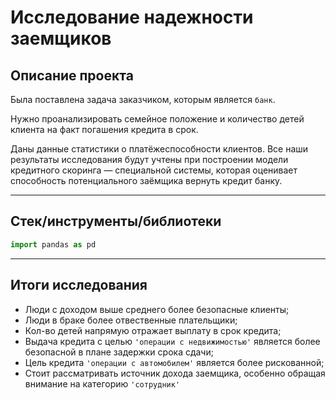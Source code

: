 # Исследование надежности заемщиков


## Описание проекта

Была поставлена задача заказчиком, которым является `банк`. 

Нужно проанализировать семейное положение и количество детей клиента на факт погашения кредита в срок. 

Даны данные статистики о платёжеспособности клиентов. Все наши результаты исследования будут учтены при построении модели кредитного скоринга — специальной системы, которая оценивает способность потенциального заёмщика вернуть кредит банку.

---

## Стек/инструменты/библиотеки

```python
import pandas as pd
```

---

## Итоги исследования

* Люди с доходом выше среднего более безопасные клиенты;
* Люди в браке более отвественные плательщики;
* Кол-во детей напрямую отражает выплату в срок кредита;
* Выдача кредита с целью `'операции с недвижимостью'` является более безопасной в плане задержки срока сдачи;
* Цель кредита `'операции с автомобилем'` является более рискованной;
* Стоит рассматривать источник дохода заемщика, особенно обращая внимание на категорию `'сотрудник'`

